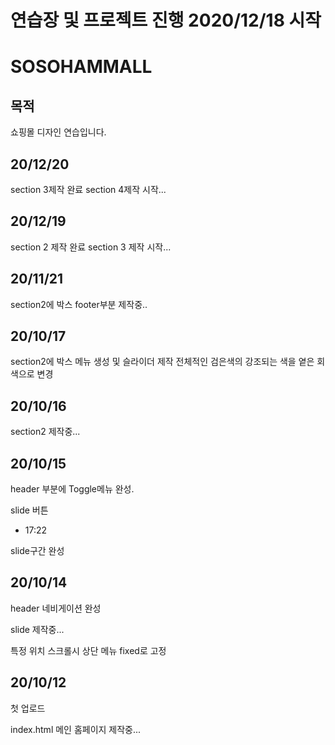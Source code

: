 # 연습장 및 프로젝트 진행 2020/12/18 시작



# SOSOHAMMALL

## 목적
쇼핑몰 디자인 연습입니다.

## 20/12/20
section 3제작 완료
section 4제작 시작...

## 20/12/19
section 2 제작 완료
section 3 제작 시작...

## 20/11/21
section2에 박스 footer부분 제작중..

## 20/10/17

section2에 박스 메뉴 생성 및 슬라이더 제작
전체적인 검은색의 강조되는 색을 옅은 회색으로 변경

## 20/10/16

section2 제작중...

## 20/10/15

header 부분에 Toggle메뉴 완성.

slide 버튼

- 17:22

slide구간 완성

## 20/10/14

header 네비게이션 완성

slide 제작중...

특정 위치 스크롤시 상단 메뉴 fixed로 고정

## 20/10/12

첫 업로드

index.html
메인 홈페이지 제작중...


